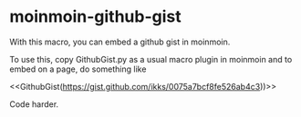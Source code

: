 moinmoin-github-gist
====================

With this macro, you can embed a github gist in moinmoin.


To use this, copy GithubGist.py as a usual macro plugin in moinmoin
and to embed on a page, do something like

  &lt;&lt;GithubGist(https://gist.github.com/ikks/0075a7bcf8fe526ab4c3))>>

Code harder.
